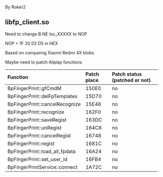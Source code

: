 By Roker2

## libfp_client.so

Need to change B.NE loc_XXXXX to NOP

NOP = 1F 20 03 D5 in HEX

Based on comparing Xiaomi Redmi 4X blobs

Maybe need to patch Aliplay functions

| Function                                 | Patch place | Patch status (patched or not) |
| :--------------------------------------- | :---------- | :---------------------------- |
| BpFingerPrint::gfCmdM                    | 150E0       | no                            |
| BpFingerPrint::delFpTemplates            | 15D70       | no                            |
| BpFingerPrint::cancelRecognize           | 15E48       | no                            |
| BpFingerPrint::recognize                 | 162F0       | no                            |
| BpFingerPrint::saveRegist                | 163DC       | no                            |
| BpFingerPrint::unRegist                  | 164C8       | no                            |
| BpFingerPrint::cancelRegist              | 16748       | no                            |
| BpFingerPrint::regist                    | 1681C       | no                            |
| BpFingerPrint::load_all_fpdata           | 16A24       | no                            |
| BpFingerPrint::set_user_id               | 16FB4       | no                            |
| BpFingerPrintService::connect            | 1A72C       | no                            |